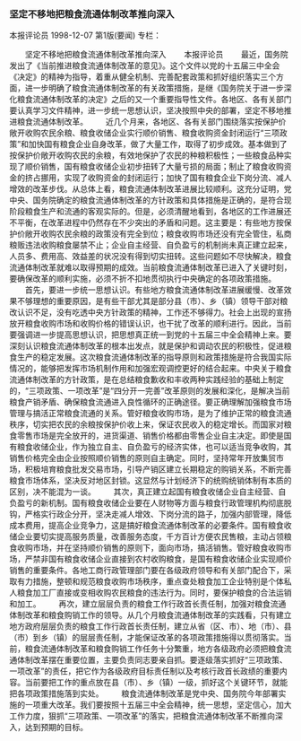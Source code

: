 ### 坚定不移地把粮食流通体制改革推向深入
本报评论员
1998-12-07
第1版(要闻)
专栏：

　　坚定不移地把粮食流通体制改革推向深入
　　本报评论员
　　最近，国务院发出了《当前推进粮食流通体制改革的意见》。这个文件以党的十五届三中全会《决定》的精神为指导，着重从健全机制、完善配套政策和抓好组织落实三个方面，进一步明确了粮食流通体制改革的有关政策措施，是继《国务院关于进一步深化粮食流通体制改革的决定》之后的又一个重要指导性文件。各地区、各有关部门要认真学习文件精神，进一步统一思想认识，坚决按照中央的部署，坚定不移地推进粮食流通体制改革。
　　近几个月来，各地区、各有关部门围绕落实按保护价敞开收购农民余粮、粮食收储企业实行顺价销售、粮食收购资金封闭运行“三项政策”和加快国有粮食企业自身改革，做了大量工作，取得了初步成效。基本做到了按保护价敞开收购农民的余粮，有效地保护了农民的种粮积极性；一些粮食品种实现了顺价销售，国有粮食收储企业初步扭转了大量亏损的局面；制止了粮食收购资金的挤占挪用，实现了收购资金的封闭运行；加快了国有粮食企业下岗分流、减人增效的改革步伐。从总体上看，粮食流通体制改革进展比较顺利。这充分证明，党中央、国务院确定的粮食流通体制改革的方针政策和具体措施是正确的，是符合现阶段粮食生产和流通的客观实际的。但是，必须清醒地看到，各地区的工作进展还不平衡，在改革进程中仍然存在不少突出的矛盾和问题。这主要是：有些地方按保护价敞开收购农民余粮的政策没有完全到位；粮食收购市场还没有完全管住，私商粮贩违法收购粮食屡禁不止；企业自主经营、自负盈亏的机制尚未真正建立起来，人员多、费用高、效益差的状况没有得到切实扭转。这些问题如不尽快解决，粮食流通体制改革就难以取得预期的成效。当前粮食流通体制改革已进入了关键时刻，要确保改革的顺利实施，必须不折不扣地贯彻执行中央确定的各项政策措施。
　　首先，要进一步统一思想认识。有些地方粮食流通体制改革进展缓慢、改革效果不够理想的重要原因，是有些干部尤其是部分县（市）、乡（镇）领导干部对粮改认识不足，没有吃透中央方针政策的精神，工作还不够得力。社会上出现的宣扬放开粮食收购市场和收购价格的错误认识，也干扰了改革的顺利进行。因此，当前要强调进一步提高思想认识，把思想真正统一到党的十五届三中全会精神上来。要深刻认识粮食流通体制改革的根本出发点，就是保护和调动农民的积极性，促进粮食生产的稳定发展。这次粮食流通体制改革的指导原则和政策措施是符合我国实际情况的，能够把发挥市场机制作用和加强宏观调控更好的结合起来。中央关于粮食流通体制改革的方针政策，是在总结粮食歉收和丰收两种实践经验的基础上制定的，“三项政策、一项改革”是“四分开一完善”改革原则的发展和深化，是解决当前粮食产销矛盾、确保粮食流通进入良性循环的正确途径。要正确理解加强粮食市场管理与搞活正常粮食流通的关系。管好粮食收购市场，是为了维护正常的粮食流通秩序，切实把农民的余粮按保护价收上来，保证农民收入的稳定增长。而国家对粮食零售市场是完全放开的，进货渠道、销售价格都由零售企业自主决定。即使是国有粮食收储企业，作为独立自主、自负盈亏的经济实体，也可以适当竞争收购，其销售价格完全由企业按照顺价销售的原则自主确定。同时，坚持常年开放集贸市场，积极培育粮食批发交易市场，引导产销区建立长期稳定的购销关系，不断完善粮食市场体系，坚决反对地区封锁。这显然与计划经济下的统购统销体制有本质的区别，决不能混为一谈。
　　其次，真正建立起国有粮食收储企业自主经营、自负盈亏的新机制。国有粮食收储企业要在人财物等方面与粮食行政管理机构彻底脱钩，严格实行政企分开，坚决走减人增效、下岗分流的路子，加强内部管理，降低成本费用，提高企业竞争力，这是搞好粮食流通体制改革的必要条件。国有粮食收储企业要切实提高服务质量，改善服务态度，千方百计方便农民售粮，主动占领粮食收购市场，并在坚持顺价销售的原则下，面向市场，搞活销售。管好粮食收购市场，严禁非国有粮食收储企业直接到农村收购粮食，是国有粮食收储企业实现顺价销售的重要条件。各地工商行政管理部门要在各级政府领导和有关部门配合下，采取有力措施，整顿和规范粮食收购市场秩序，重点查处粮食加工企业特别是个体私人粮食加工厂直接或变相收购农民粮食的违法行为。同时，要保护粮食的合法运销和加工。
　　再次，建立层层负责的粮食工作行政首长责任制，加强对粮食流通体制改革和粮食购销工作的领导。从几个月粮食流通体制改革的实践看，只有建立地方政府层层负责的粮食工作行政首长责任制，建立从省（区、市）、地（市）、县（市）到乡（镇）的层层责任制，才能保证改革的各项政策措施得以贯彻落实。当前，粮食流通体制改革和粮食购销工作任务十分繁重，地方各级政府必须把粮食流通体制改革摆在重要位置，主要负责同志要亲自抓。要逐级落实抓好“三项政策、一项改革”的责任，把它作为各级政府目标责任制以及考核行政首长政绩的重要内容。当前要把工作的重点放在县（市）、乡（镇）一级，抓好这个关键环节，就能把各项政策措施落到实处。
　　粮食流通体制改革是党中央、国务院今年部署实施的一项重大改革。我们要按照十五届三中全会精神，统一思想，坚定信心，加大工作力度，狠抓“三项政策、一项改革”的落实，把粮食流通体制改革不断推向深入，达到预期的目标。
